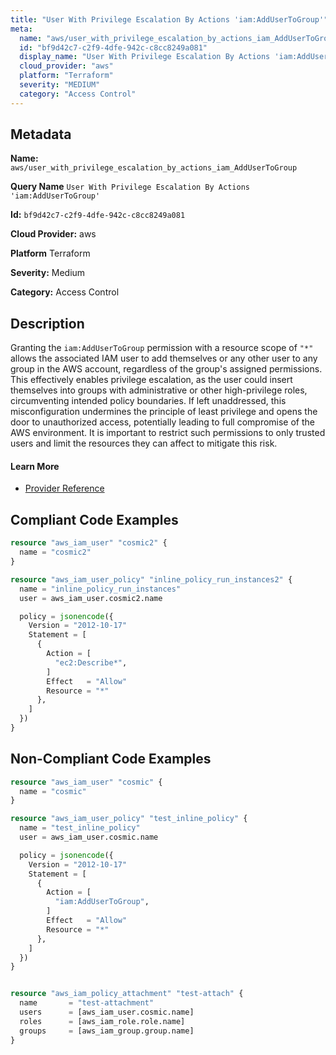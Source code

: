 ```yaml
---
title: "User With Privilege Escalation By Actions 'iam:AddUserToGroup'"
meta:
  name: "aws/user_with_privilege_escalation_by_actions_iam_AddUserToGroup"
  id: "bf9d42c7-c2f9-4dfe-942c-c8cc8249a081"
  display_name: "User With Privilege Escalation By Actions 'iam:AddUserToGroup'"
  cloud_provider: "aws"
  platform: "Terraform"
  severity: "MEDIUM"
  category: "Access Control"
---
```

## Metadata

**Name:** `aws/user_with_privilege_escalation_by_actions_iam_AddUserToGroup`

**Query Name** `User With Privilege Escalation By Actions 'iam:AddUserToGroup'`

**Id:** `bf9d42c7-c2f9-4dfe-942c-c8cc8249a081`

**Cloud Provider:** aws

**Platform** Terraform

**Severity:** Medium

**Category:** Access Control

## Description
Granting the `iam:AddUserToGroup` permission with a resource scope of `"*"` allows the associated IAM user to add themselves or any other user to any group in the AWS account, regardless of the group's assigned permissions. This effectively enables privilege escalation, as the user could insert themselves into groups with administrative or other high-privilege roles, circumventing intended policy boundaries. If left unaddressed, this misconfiguration undermines the principle of least privilege and opens the door to unauthorized access, potentially leading to full compromise of the AWS environment. It is important to restrict such permissions to only trusted users and limit the resources they can affect to mitigate this risk.

#### Learn More

 - [Provider Reference](https://registry.terraform.io/providers/hashicorp/aws/latest/docs/resources/iam_user_policy#policy)


## Compliant Code Examples
```terraform
resource "aws_iam_user" "cosmic2" {
  name = "cosmic2"
}

resource "aws_iam_user_policy" "inline_policy_run_instances2" {
  name = "inline_policy_run_instances"
  user = aws_iam_user.cosmic2.name

  policy = jsonencode({
    Version = "2012-10-17"
    Statement = [
      {
        Action = [
          "ec2:Describe*",
        ]
        Effect   = "Allow"
        Resource = "*"
      },
    ]
  })
}

```
## Non-Compliant Code Examples
```terraform
resource "aws_iam_user" "cosmic" {
  name = "cosmic"
}

resource "aws_iam_user_policy" "test_inline_policy" {
  name = "test_inline_policy"
  user = aws_iam_user.cosmic.name

  policy = jsonencode({
    Version = "2012-10-17"
    Statement = [
      {
        Action = [
          "iam:AddUserToGroup",
        ]
        Effect   = "Allow"
        Resource = "*"
      },
    ]
  })
}


resource "aws_iam_policy_attachment" "test-attach" {
  name       = "test-attachment"
  users      = [aws_iam_user.cosmic.name]
  roles      = [aws_iam_role.role.name]
  groups     = [aws_iam_group.group.name]
}

```